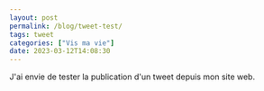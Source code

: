 ```yaml
---
layout: post
permalink: /blog/tweet-test/
tags: tweet
categories: ["Vis ma vie"]
date: 2023-03-12T14:08:30
---
```


J'ai envie de tester la publication d'un tweet depuis mon site web.

